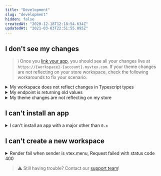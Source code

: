 ```yaml
---
title: "Development"
slug: "development"
hidden: false
createdAt: "2020-12-18T12:18:54.634Z"
updatedAt: "2021-03-03T22:51:55.095Z"
---
```


## I don't see my changes

> ℹ️ Once you [link your app](https://developers.vtex.com/vtex-developer-docs/docs/vtex-io-documentation-linking-an-app), you should see all your changes live at `https://{workspace}-{account}.myvtex.com`. If your theme changes are not reflecting on your store workspace, check the following workarounds to fix your scenario.

<details>
<summary>My workspace does not reflect changes in Typescript types</summary>

The `vtex link` command does not listen to changes in Typescript types. To solve this issue, run `vtex unlink` to stop the link. Then, link the app again after the new changes.

</details>

<details>
<summary>My endpoint is returning old values</summary>

Set the `no-cache` option on your endpoint's response, as in the following example:

```
ctx.set('Cache-Control', 'no-cache')
```

Notice that, for providing a fast response, caching is enabled by default. However, we understand that a real-time response might be necessary when testing an app during development.

> ℹ️ We strongly recommend that you do not disable cache for stores in production.

</details>

<details>
<summary>My theme changes are not reflecting on my store</summary>

1. Log in to your store's VTEX account.
2. Run `vtex ls` to list the apps installed on your account.
3. Check if the major of the `store theme` app installed is different from the one you are developing.

> ℹ️ To see your changes in action, the version of the theme project you're working must be in the same major as the one from the `store theme` app installed on your account.

4. Check if there is another `store theme` app installed on your VTEX account. If positive, uninstall it.

</details>

## I can't install an app

<details>
<summary>I can't install an app with a major other than <code>0.x</code></summary>

![major](https://cdn.jsdelivr.net/gh/vtexdocs/dev-portal-content@readme-docs/docs/vtex-io/Perks/troubleshooting/102230433-9ee4a580-3ecb-11eb-8926-6b5c44750123_51.png)

Run `vtex ls` to check which apps are included on the [Edition App](https://vtex.io/docs/concepts/edition-app/) installed on your account. If you see the app you're trying to install with another major, you might have an issue with the Edition App installed on your account.

In this case, consider [opening a support ticket](https://help-tickets.vtex.com/smartlink/sso/login/zendesk) to change the Edition App installed on an account. First, go to the [Edition App](https://vtex.io/docs/concepts/edition-app/) doc to learn more about the available Edition Apps.

</details>

## I can't create a new workspace

<details>
<summary>Render fail when sender is vtex.menu, Request failed with status code 400</summary>

#### Checking if the Search Integration process started

1. Open your account admin and go to *Store Setup > Search > Integration Settings*.
2. Check if the search has been activated in the store.
3. Press the *Start integration* button to start integration.

The indexing process will start and you will see a link to the Indexing Status screen.

> ℹ️ The [Integration settings](https://help.vtex.com/en/tracks/vtex-intelligent-search--19wrbB7nEQcmwzDPl1l4Cb/6wKQgKmu2FT6084BJT7z5V) is responsible for the Catalog's initial indexing with VTEX Intelligent Search. After installing the application, this will be the first step to integrating it with the Catalog.

![start-integration](https://cdn.jsdelivr.net/gh/vtexdocs/dev-portal-content@readme-docs/docs/vtex-io/Perks/troubleshooting/102246861-fab82a00-3edd-11eb-8115-8ecdf892262c_73.png)

</details>

> ⚠️ Still having trouble? Contact our [support team](https://help-tickets.vtex.com/smartlink/sso/login/zendesk)!
